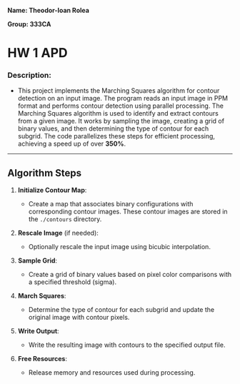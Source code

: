 **Name: Theodor-Ioan Rolea**

**Group: 333CA**

# HW 1 APD

### Description:

* This project implements the Marching Squares algorithm for contour detection
on an input image. The program reads an input image in PPM format and performs
contour detection using parallel processing. The Marching Squares algorithm is
used to identify and extract contours from a given image. It works by sampling
the image, creating a grid of binary values, and then determining the type of
contour for each subgrid. The code parallelizes these steps for efficient
processing, achieving a speed up of over **350%**.
***

## Algorithm Steps

1. **Initialize Contour Map**:
   - Create a map that associates binary configurations with corresponding
   contour images. These contour images are stored in the `./contours` directory.

2. **Rescale Image** (if needed):
   - Optionally rescale the input image using bicubic interpolation.

3. **Sample Grid**:
   - Create a grid of binary values based on pixel color comparisons with a
   specified threshold (sigma).

4. **March Squares**:
   - Determine the type of contour for each subgrid and update the original
   image with contour pixels.

5. **Write Output**:
   - Write the resulting image with contours to the specified output file.

6. **Free Resources**:
   - Release memory and resources used during processing.